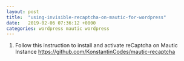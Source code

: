 ```yaml
---
layout: post
title:  "using-invisible-recaptcha-on-mautic-for-wordpress"
date:   2019-02-06 07:36:12 +0800
categories: wordpress mautic wordpress
---
```


 1. Follow this instruction to install and activate reCaptcha on Mautic Instance https://github.com/KonstantinCodes/mautic-recaptcha
